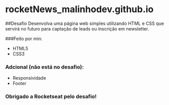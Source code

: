 # rocketNews_malinhodev.github.io
##Desafio
Desenvolva uma página web simples utilizando HTML e CSS que servirá no futuro para captação de leads ou inscrição em newsletter.

###Feito por min:

* HTML5
* CSS3


### Adcional (não está no desafio):

* Responsividade
* Footer  




### Obrigado a Rocketseat pelo desafio!
